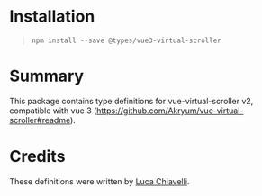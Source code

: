 # Installation
> `npm install --save @types/vue3-virtual-scroller`

# Summary
This package contains type definitions for vue-virtual-scroller v2, compatible with vue 3 (https://github.com/Akryum/vue-virtual-scroller#readme).

# Credits
These definitions were written by [Luca Chiavelli](https://github.com/EarlTP).
